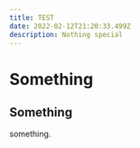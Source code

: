 ```yaml
---
title: TEST
date: 2022-02-12T21:20:33.499Z
description: Nothing special
---
```

# Something

## Something

something.